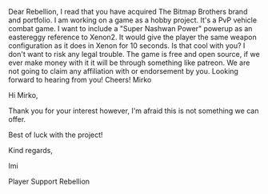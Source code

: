 Dear Rebellion,
I read that you have acquired The Bitmap Brothers brand and portfolio. I am working on a game as a hobby project. It's a PvP vehicle combat game. I want to include a "Super Nashwan Power" powerup as an eastereggy reference to Xenon2. It would give the player the same weapon configuration as it does in Xenon for 10 seconds. Is that cool with you? I don't want to risk any legal trouble.
The game is free and open source, if we ever make money with it it will be through something like patreon. We are not going to claim any affiliation with or endorsement by you.
Looking forward to hearing from you!
Cheers!
Mirko



Hi Mirko,
 
Thank you for your interest however, I'm afraid this is not something we can offer.
 
Best of luck with the project!
 
Kind regards,
 
Imi
 
Player Support
Rebellion